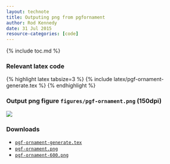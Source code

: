 ```yaml
---
layout: technote
title: Outputing png from pgfornament
author: Rod Kennedy
date: 31 Jul 2015
resource-categories: [code]
---
```


{% include toc.md %}

### Relevant latex code

{% highlight latex tabsize=3 %}
{% include latex/pgf-ornament-generate.tex %}
{% endhighlight %}

### Output png figure <code>figures/pgf-ornament.png</code> (150dpi)

<img src="{{ site.baseurl }}/images/pgf-ornament.png">

### Downloads

- <a href="{{ site.baseurl }}/assets/latex/pgf-ornament-generate.tex" download><code>pgf-ornament-generate.tex</code></a>
- <a href="{{ site.baseurl }}/images/pgf-ornament.png" download><code>pgf-ornament.png</code></a>
- <a href="{{ site.baseurl }}/images/pgf-ornament-600.png" download><code>pgf-ornament-600.png</code></a>

